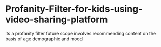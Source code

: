 # Profanity-Filter-for-kids-using-video-sharing-platform
its a profanity filter future scope involves recommending content on the basis of age demographic and mood
